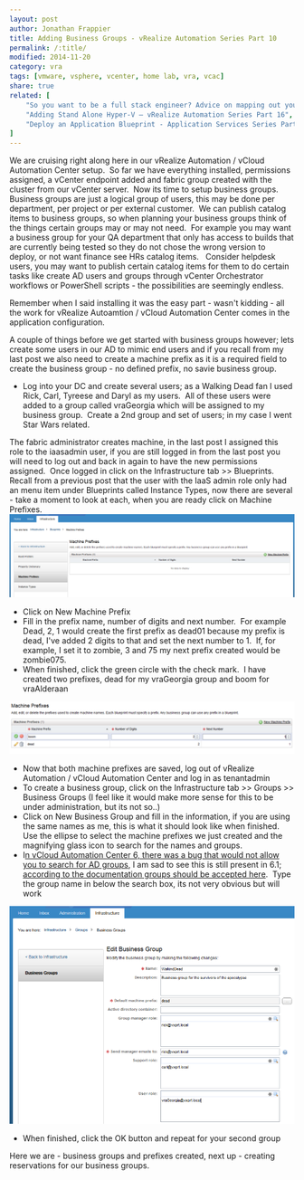 ```yaml
---
layout: post
author: Jonathan Frappier
title: Adding Business Groups - vRealize Automation Series Part 10
permalink: /:title/
modified: 2014-11-20
category: vra
tags: [vmware, vsphere, vcenter, home lab, vra, vcac]
share: true
related: [
    "So you want to be a full stack engineer? Advice on mapping out your career", 
    "Adding Stand Alone Hyper-V – vRealize Automation Series Part 16", 
    "Deploy an Application Blueprint - Application Services Series Part 5"
]
---
```

We are cruising right along here in our vRealize Automation / vCloud Automation Center setup.  So far we have everything installed, permissions assigned, a vCenter endpoint added and fabric group created with the cluster from our vCenter server.  Now its time to setup business groups.  Business groups are just a logical group of users, this may be done per department, per project or per external customer.  We can publish catalog items to business groups, so when planning your business groups think of the things certain groups may or may not need.  For example you may want a business group for your QA department that only has access to builds that are currently being tested so they do not chose the wrong version to deploy, or not want finance see HRs catalog items.   Consider helpdesk users, you may want to publish certain catalog items for them to do certain tasks like create AD users and groups through vCenter Orchestrator workflows or PowerShell scripts - the possibilities are seemingly endless.

Remember when I said installing it was the easy part - wasn't kidding - all the work for vRealize Autoamtion / vCloud Automation Center comes in the application configuration.

A couple of things before we get started with business groups however; lets create some users in our AD to mimic end users and if you recall from my last post we also need to create a machine prefix as it is a required field to create the business group - no defined prefix, no savie business group.
<ul>
	<li>Log into your DC and create several users; as a Walking Dead fan I used Rick, Carl, Tyreese and Daryl as my users.  All of these users were added to a group called vraGeorgia which will be assigned to my business group.  Create a 2nd group and set of users; in my case I went Star Wars related.</li>
</ul>
The fabric administrator creates machine, in the last post I assigned this role to the iaasadmin user, if you are still logged in from the last post you will need to log out and back in again to have the new permissions assigned.  Once logged in click on the Infrastructure tab &gt;&gt; Blueprints.  Recall from a previous post that the user with the IaaS admin role only had an menu item under Blueprints called Instance Types, now there are several - take a moment to look at each, when you are ready click on Machine Prefixes.

<img src="/images/fulls/vra-fabric-admin-menu.png" class="fit image">
<ul>
	<li>Click on New Machine Prefix</li>
	<li>Fill in the prefix name, number of digits and next number.  For example Dead, 2, 1 would create the first prefix as dead01 because my prefix is dead, I've added 2 digits to that and set the next number to 1.  If, for example, I set it to zombie, 3 and 75 my next prefix created would be zombie075.</li>
	<li>When finished, click the green circle with the check mark.  I have created two prefixes, dead for my vraGeorgia group and boom for vraAlderaan</li>
</ul>
<img src="/images/fulls/vra-machine-prefix.png" class="fit image">
<ul>
	<li>Now that both machine prefixes are saved, log out of vRealize Automation / vCloud Automation Center and log in as tenantadmin</li>
	<li>To create a business group, click on the Infrastructure tab &gt;&gt; Groups &gt;&gt; Business Groups (I feel like it would make more sense for this to be under administration, but its not so..)</li>
	<li>Click on New Business Group and fill in the information, if you are using the same names as me, this is what it should look like when finished.  Use the ellipse to select the machine prefixes we just created and the magnifying glass icon to search for the names and groups.</li>
	<li>I<a href="http://kb.vmware.com/selfservice/microsites/search.do?language=en_US&amp;cmd=displayKC&amp;externalId=2090803" target="_blank">n vCloud Automation Center 6, there was a bug that would not allow you to search for AD groups</a>, I am sad to see this is still present in 6.1; <a href="http://pubs.vmware.com/vCAC-61/index.jsp?topic=%2Fcom.vmware.vcac.iaas.all.doc%2FGUID-CDB547F8-0529-4270-891F-B04F5C9E8816_copyV1.html" target="_blank">according to the documentation groups should be accepted here</a>.  Type the group name in below the search box, its not very obvious but will work</li>
</ul>
<img src="/images/fulls/vra-create-business-group-b.png" class="fit image">
<ul>
	<li>When finished, click the OK button and repeat for your second group</li>
</ul>
Here we are - business groups and prefixes created, next up - creating reservations for our business groups.